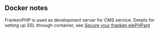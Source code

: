 
## Docker notes
FrankenPHP is used as development server for CMS service.
Details for setting up SSL through container, see [Secure your franken elePHPant](https://blog.alphpaca.io/secure-your-franken-elephpant-the-story-how-i-made-ssl-working-with-frankenphp-in-docker-34ce0d33cacf)
